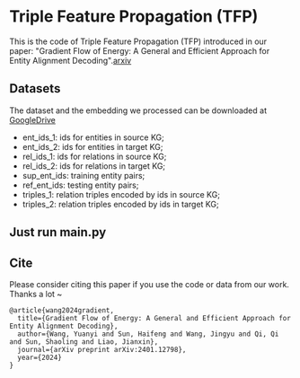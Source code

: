 # Triple Feature Propagation (TFP)

This is the code of Triple Feature Propagation (TFP) introduced in our paper: "Gradient Flow of Energy: A General and Efficient Approach for Entity Alignment Decoding".[arxiv](https://arxiv.org/abs/2401.12798)

## Datasets

The dataset and the embedding we processed can be downloaded at [GoogleDrive](https://drive.google.com/file/d/1wptKenCyYXvIfuNXjuE2dWmbHHkib3-5/view?usp=drive_link)

* ent_ids_1: ids for entities in source KG;
* ent_ids_2: ids for entities in target KG;
* rel_ids_1: ids for relations in source KG;
* rel_ids_2: ids for relations in target KG;
* sup_ent_ids: training entity pairs;
* ref_ent_ids: testing entity pairs;
* triples_1: relation triples encoded by ids in source KG;
* triples_2: relation triples encoded by ids in target KG;


## Just run main.py

## Cite
Please consider citing this paper if you use the code or data from our work. Thanks a lot ~

```bigquery
@article{wang2024gradient,
  title={Gradient Flow of Energy: A General and Efficient Approach for Entity Alignment Decoding},
  author={Wang, Yuanyi and Sun, Haifeng and Wang, Jingyu and Qi, Qi and Sun, Shaoling and Liao, Jianxin},
  journal={arXiv preprint arXiv:2401.12798},
  year={2024}
}
```
